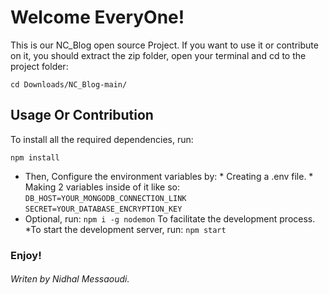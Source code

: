 # Welcome EveryOne!
This is our NC_Blog open source Project. If you want to use it or contribute on it, you should extract the zip folder, open your terminal and cd to the project folder:

    cd Downloads/NC_Blog-main/


## Usage Or Contribution
To install all the required dependencies, run:

    npm install

* Then, Configure the environment variables by:
            * Creating a .env file.
            * Making 2 variables inside of it like so:   
              `DB_HOST=YOUR_MONGODB_CONNECTION_LINK` 
              `SECRET=YOUR_DATABASE_ENCRYPTION_KEY`
* Optional, run:
 `npm i -g nodemon`
 To facilitate the development process.
 *To start the development server, run:
  `npm start`

 ### Enjoy!

###### Writen by Nidhal Messaoudi.
